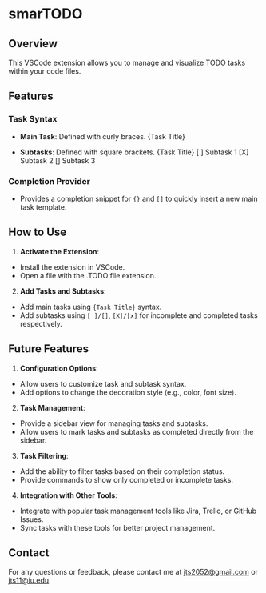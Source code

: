 # smarTODO

## Overview

This VSCode extension allows you to manage and visualize TODO tasks within your code files.

## Features

### Task Syntax

- **Main Task**: Defined with curly braces.
  {Task Title}

- **Subtasks**: Defined with square brackets.
  {Task Title}
  [ ] Subtask 1
  [X] Subtask 2
  [] Subtask 3

### Completion Provider

- Provides a completion snippet for `{}` and `[]` to quickly insert a new main task template.

## How to Use

1. **Activate the Extension**:

- Install the extension in VSCode.
- Open a file with the .TODO file extension.

2. **Add Tasks and Subtasks**:

- Add main tasks using `{Task Title}` syntax.
- Add subtasks using `[ ]/[]`, `[X]/[x]` for incomplete and completed tasks respectively.

## Future Features

1. **Configuration Options**:

- Allow users to customize task and subtask syntax.
- Add options to change the decoration style (e.g., color, font size).

2. **Task Management**:

- Provide a sidebar view for managing tasks and subtasks.
- Allow users to mark tasks and subtasks as completed directly from the sidebar.

3. **Task Filtering**:

- Add the ability to filter tasks based on their completion status.
- Provide commands to show only completed or incomplete tasks.

4. **Integration with Other Tools**:

- Integrate with popular task management tools like Jira, Trello, or GitHub Issues.
- Sync tasks with these tools for better project management.

## Contact

For any questions or feedback, please contact me at [jts2052@gmail.com](mailto:jts2052@gmail.com) or [jts11@iu.edu](mailto:jts11@iu.edu).
